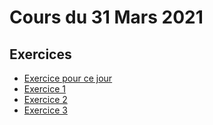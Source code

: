 # Cours du 31 Mars 2021

## Exercices

* [Exercice pour ce jour](ex/)
* [Exercice 1](ex1/)
* [Exercice 2](ex2/)
* [Exercice 3](ex3/)
